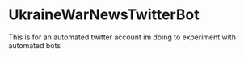 # UkraineWarNewsTwitterBot
This is for an automated twitter account im doing to experiment with automated bots
